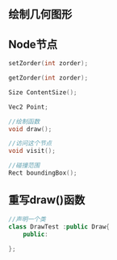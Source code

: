 ## 绘制几何图形

## Node节点

```cpp
setZorder(int zorder);

getZorder(int zorder);

Size ContentSize();

Vec2 Point;

//绘制函数
void draw();

//访问这个节点
void visit();

//碰撞范围
Rect boundingBox();
```

## 重写draw()函数

```cpp
//声明一个类
class DrawTest :public Draw{
	public:
    
};
```

